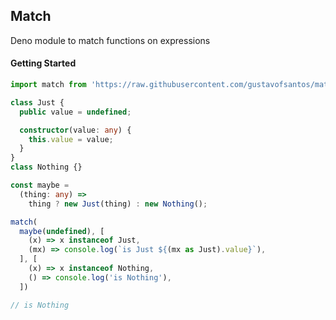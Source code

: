 ## Match

Deno module to match functions on expressions

#### Getting Started

```typescript
import match from 'https://raw.githubusercontent.com/gustavofsantos/match-ts/master/match.ts';

class Just {
  public value = undefined;

  constructor(value: any) {
    this.value = value;
  }
}
class Nothing {}

const maybe =
  (thing: any) =>
    thing ? new Just(thing) : new Nothing();

match(
  maybe(undefined), [
    (x) => x instanceof Just,
    (mx) => console.log(`is Just ${(mx as Just).value}`),
  ], [
    (x) => x instanceof Nothing,
    () => console.log('is Nothing'),
  ])

// is Nothing
```